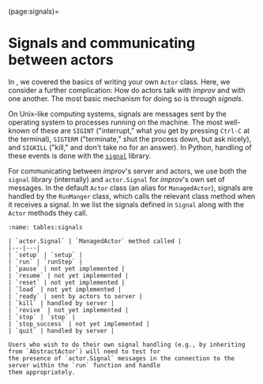 (page:signals)=
# Signals and communicating between actors
In [](page:actors), we covered the basics of writing your own `Actor` class. Here, we consider a further complication: 
How do actors talk with _improv_ and with one another. The most basic mechanism for doing so is through _signals_.

On Unix-like computing systems, signals are messages sent by the operating system to processes running on the machine.
The most well-known of these are `SIGINT` ("interrupt," what you get by pressing `Ctrl-C` at the terminal), 
`SIGTERM` ("terminate," shut the process down, but ask nicely), and `SIGKILL` ("kill," and don't take no for an 
answer). In Python, handling of these events is done with the [`signal`](https://docs.python.org/3/library/signal.html) 
library.

For communicating between _improv_'s server and actors, we use both the `signal` library (internally) and 
`actor.Signal` for _improv_'s own set of messages. In the default `Actor` class (an alias for `ManagedActor`), 
signals are handled by the `RunManger` class, which calls the relevant class method when it receives a signal. 
In [](tables:signals) we list the signals defined in `Signal` along with the `Actor` methods they call.

```{table} Correspondences between signals
:name: tables:signals

| `actor.Signal` | `ManagedActor` method called |
|---|---|
| `setup` | `setup` |
| `run` | `runStep` |
| `pause` | not yet implemented |
| `resume` | not yet implemented |
| `reset` | not yet implemented |
| `load` | not yet implemented |
| `ready` | sent by actors to server |
| `kill` | handled by server |
| `revive` | not yet implemented |
| `stop` | `stop` |
| `stop_success` | not yet implemented |
| `quit` | handled by server |
```

```{note}
Users who wish to do their own signal handling (e.g., by inheriting from `AbstractActor`) will need to test for
the presence of `actor.Signal` messages in the connection to the server within the `run` function and handle 
them appropriately.
```